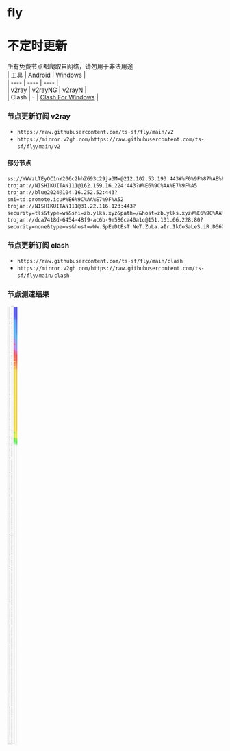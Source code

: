 # fly
# 不定时更新
所有免费节点都爬取自网络，请勿用于非法用途  
|  工具  | Android  | Windows  |  
|  ----  | ----   | ----  |  
| v2ray  | [v2rayNG](https://github.com/2dust/v2rayNG/releases) | [v2rayN](https://github.com/2dust/v2rayN/releases) |  
| Clash  | - | [Clash For Windows](https://github.com/2dust/clashN/releases) | 
  
### 节点更新订阅  v2ray
- `https://raw.githubusercontent.com/ts-sf/fly/main/v2`  
- `https://mirror.v2gh.com/https://raw.githubusercontent.com/ts-sf/fly/main/v2`  

#### 部分节点  
``` 
ss://YWVzLTEyOC1nY206c2hhZG93c29ja3M=@212.102.53.193:443#%F0%9F%87%AE%F0%9F%87%B9IT%E6%84%8F%E5%A4%A7%E5%88%A9%2091.3KB%2Fs
trojan://NISHIKUITAN111@162.159.16.224:443?#%E6%9C%AA%E7%9F%A5
trojan://blue2024@104.16.252.52:443?sni=td.promote.icu#%E6%9C%AA%E7%9F%A52
trojan://NISHIKUITAN111@31.22.116.123:443?security=tls&type=ws&sni=zb.ylks.xyz&path=/&host=zb.ylks.xyz#%E6%9C%AA%E7%9F%A53
trojan://dca7418d-6454-48f9-ac6b-9e586ca40a1c@151.101.66.228:80?security=none&type=ws&host=wWw.SpEeDtEsT.NeT.ZuLa.aIr.IkCoSaLeS.iR.D662599.v17.TzZLiMitTNeWz.NeT#US2
```
### 节点更新订阅  clash
- `https://raw.githubusercontent.com/ts-sf/fly/main/clash`  
- `https://mirror.v2gh.com/https://raw.githubusercontent.com/ts-sf/fly/main/clash`  

### 节点测速结果
![image](traffic.png)
